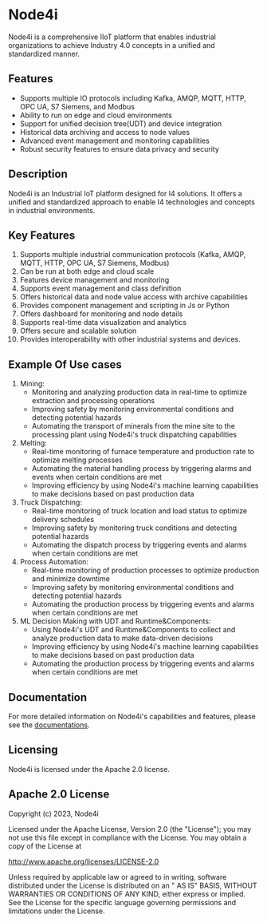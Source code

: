 # Node4i

Node4i is a comprehensive IIoT platform that enables industrial organizations to achieve Industry 4.0 concepts in a
unified and standardized manner.

## Features

- Supports multiple IO protocols including Kafka, AMQP, MQTT, HTTP, OPC UA, S7 Siemens, and Modbus
- Ability to run on edge and cloud environments
- Support for unified decision tree(UDT) and device integration
- Historical data archiving and access to node values
- Advanced event management and monitoring capabilities
- Robust security features to ensure data privacy and security

## Description

Node4i is an Industrial IoT platform designed for I4 solutions. It offers a unified and standardized approach to enable
I4 technologies and concepts in industrial environments.

## Key Features

1. Supports multiple industrial communication protocols (Kafka, AMQP, MQTT, HTTP, OPC UA, S7 Siemens, Modbus)
2. Can be run at both edge and cloud scale
3. Features device management and monitoring
4. Supports event management and class definition
5. Offers historical data and node value access with archive capabilities
6. Provides component management and scripting in Js or Python
7. Offers dashboard for monitoring and node details
8. Supports real-time data visualization and analytics
9. Offers secure and scalable solution
10. Provides interoperability with other industrial systems and devices.

## Example Of Use cases

1. Mining:
    - Monitoring and analyzing production data in real-time to optimize extraction and processing operations
    - Improving safety by monitoring environmental conditions and detecting potential hazards
    - Automating the transport of minerals from the mine site to the processing plant using Node4i's truck dispatching
      capabilities
2. Melting:
    - Real-time monitoring of furnace temperature and production rate to optimize melting processes
    - Automating the material handling process by triggering alarms and events when certain conditions are met
    - Improving efficiency by using Node4i's machine learning capabilities to make decisions based on past production
      data
3. Truck Dispatching:
    - Real-time monitoring of truck location and load status to optimize delivery schedules
    - Improving safety by monitoring truck conditions and detecting potential hazards
    - Automating the dispatch process by triggering events and alarms when certain conditions are met
4. Process Automation:
    - Real-time monitoring of production processes to optimize production and minimize downtime
    - Improving safety by monitoring environmental conditions and detecting potential hazards
    - Automating the production process by triggering events and alarms when certain conditions are met
5. ML Decision Making with UDT and Runtime&Components:
    - Using Node4i's UDT and Runtime&Components to collect and analyze production data to make data-driven decisions
    - Improving efficiency by using Node4i's machine learning capabilities to make decisions based on past production
      data
    - Automating the production process by triggering events and alarms when certain conditions are met

## Documentation

For more detailed information on Node4i's capabilities and features, please see the [documentations](./docs).

## Licensing

Node4i is licensed under the Apache 2.0 license.

## Apache 2.0 License

Copyright (c) 2023, Node4i

Licensed under the Apache License, Version 2.0 (the "License"); you may not use this file except in compliance with the
License. You may obtain a copy of the License at

http://www.apache.org/licenses/LICENSE-2.0

Unless required by applicable law or agreed to in writing, software distributed under the License is distributed on an "
AS IS" BASIS, WITHOUT WARRANTIES OR CONDITIONS OF ANY KIND, either express or implied. See the License for the specific
language governing permissions and limitations under the License.
